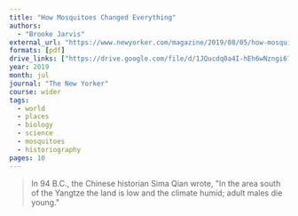 ```yaml
---
title: "How Mosquitoes Changed Everything"
authors:
  - "Brooke Jarvis"
external_url: "https://www.newyorker.com/magazine/2019/08/05/how-mosquitoes-changed-everything"
formats: [pdf]
drive_links: ["https://drive.google.com/file/d/1JQucdq0a4I-hEh6wNzngi675ENkMGoeO/view?usp=drivesdk"]
year: 2019
month: jul
journal: "The New Yorker"
course: wider
tags:
  - world
  - places
  - biology
  - science
  - mosquitoes
  - historiography
pages: 10
---
```


> In 94 B.C., the Chinese historian Sima Qian wrote, "In the area south of the Yangtze the land is low and the climate humid; adult males die young." 
